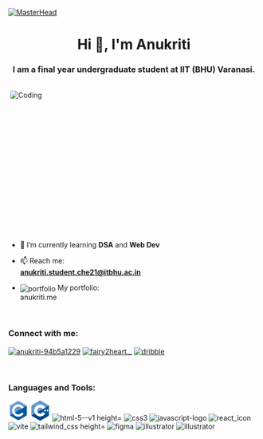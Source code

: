 [![MasterHead](https://as1.ftcdn.net/v2/jpg/02/22/96/70/1000_F_222967089_uftweUTsmcqiDYMzFXvSdOI0AfwxNqa7.jpg)](https://github.com/Anuukriti)
<h1 align="center">Hi 👋, I'm Anukriti</h1>
<h3 align="center">I am a final year undergraduate student at IIT (BHU) Varanasi.</h3> <br/>
<img align="right" alt="Coding" width="500" src="https://mir-s3-cdn-cf.behance.net/project_modules/disp/601014116770475.6068beff4640a.gif" height="300" width="300">


- 🌱 I’m currently learning **DSA** and **Web Dev**

- 📫 Reach me: <br/> **anukriti.student.che21@itbhu.ac.in**
- <img align="center" height="20" src="https://img.icons8.com/nolan/64/portfolio.png" alt="portfolio"/>  My portfolio: <br/> anukriti.me

<br/>
<h3 align="left">Connect with me:</h3>
<p align="left">
<a href="https://linkedin.com/in/anukriti-94b5a1229" target="blank"><img align="center" src="https://raw.githubusercontent.com/rahuldkjain/github-profile-readme-generator/master/src/images/icons/Social/linked-in-alt.svg" alt="anukriti-94b5a1229" height="30" width="40" /></a>
<a href="https://instagram.com/fairy2heart._" target="blank"><img align="center" src="https://raw.githubusercontent.com/rahuldkjain/github-profile-readme-generator/master/src/images/icons/Social/instagram.svg" alt="fairy2heart._" height="30" width="40" /></a>
<a href="https://dribbble.com/Kritianu" target="blank"><img align="center"  src="https://img.icons8.com/fluency/48/dribbble.png" alt="dribble"  width="40" height="40" /></a>
</p>

<br/>
<h3 align="left">Languages and Tools:</h3>
<p align="left">
  <img src="https://raw.githubusercontent.com/devicons/devicon/master/icons/c/c-original.svg" alt="c" height="40"/>
  <img src="https://raw.githubusercontent.com/devicons/devicon/master/icons/cplusplus/cplusplus-original.svg" alt="cplusplus" height="40"/>
  <img src="https://img.icons8.com/color/48/html-5--v1.png" alt="html-5--v1 height="40""/>
  <img src="https://img.icons8.com/color/48/css3.png" alt="css3" height="50" />
  <img src="https://img.icons8.com/dusk/64/javascript-logo.png" alt="javascript-logo" height="48" />
  <img src ="https://logos-world.net/wp-content/uploads/2023/08/React-Symbol.png" alt="react_icon" height="40" />
  <img src="https://avatars.githubusercontent.com/u/65625612?v=4" alt="vite" height="40" />
  <img src="https://img.icons8.com/color/48/tailwind_css.png" alt="tailwind_css height="50" />
  <img src="https://www.vectorlogo.zone/logos/figma/figma-icon.svg" alt="figma" height="40"/>
  <img src="https://www.vectorlogo.zone/logos/adobe_illustrator/adobe_illustrator-icon.svg" alt="illustrator" height="40"/>
  <img src="https://pnghq.com/wp-content/uploads/canva-logo-symbol-free-png-images.png" alt="illustrator" height="40"/>
</p>




